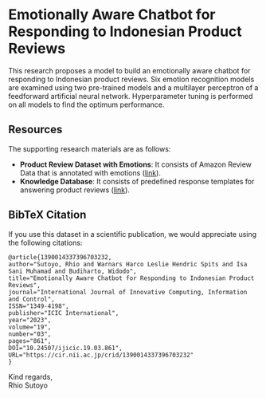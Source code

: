 # Emotionally Aware Chatbot for Responding to Indonesian Product Reviews
This research proposes a model to build an emotionally aware chatbot for responding to Indonesian product reviews. Six emotion recognition models are examined using two pre-trained models and a multilayer perceptron of a feedforward artificial neural network. 
Hyperparameter tuning is performed on all models to find the optimum performance.
	
## Resources
The supporting research materials are as follows:
- **Product Review Dataset with Emotions**: It consists of Amazon Review Data that is annotated with emotions ([link](https://github.com/rhiosutoyo/Indonesian-EAC/tree/main/dataset/product-reviews-with-emotions)).
- **Knowledge Database**: It consists of predefined response templates for answering product reviews ([link](https://github.com/rhiosutoyo/Indonesian-EAC/blob/main/dataset/response-templates/predefined_respond_semicolon_delimited.csv)).

## BibTeX Citation
If you use this dataset in a scientific publication, we would appreciate using the following citations:

```
@article{1390014337396703232,
author="Sutoyo, Rhio and Warnars Harco Leslie Hendric Spits and Isa Sani Muhamad and Budiharto, Widodo",
title="Emotionally Aware Chatbot for Responding to Indonesian Product Reviews",
journal="International Journal of Innovative Computing, Information and Control",
ISSN="1349-4198",
publisher="ICIC International",
year="2023",
volume="19",
number="03",
pages="861",
DOI="10.24507/ijicic.19.03.861",
URL="https://cir.nii.ac.jp/crid/1390014337396703232"
}
```
Kind regards,  
Rhio Sutoyo
